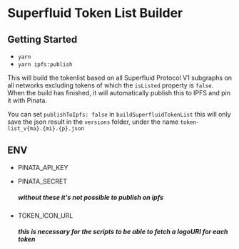 # Superfluid Token List Builder

## Getting Started

- `yarn`
- `yarn ipfs:publish`

This will build the tokenlist based on all Superfluid Protocol V1 subgraphs on all networks excluding tokens of which the `isListed` property is `false`.
When the build has finished, it will automatically publish this to IPFS and pin it with Pinata.

You can set `publishToIpfs: false` in `buildSuperfluidTokenList` this will only save the json result in the `versions` folder,
under the name `token-list_v{ma}.{mi}.{p}.json`

## ENV

- PINATA_API_KEY
- PINATA_SECRET

  ##### without these it's not possible to publish on ipfs

- TOKEN_ICON_URL

  ##### this is necessary for the scripts to be able to fetch a logoURI for each token
